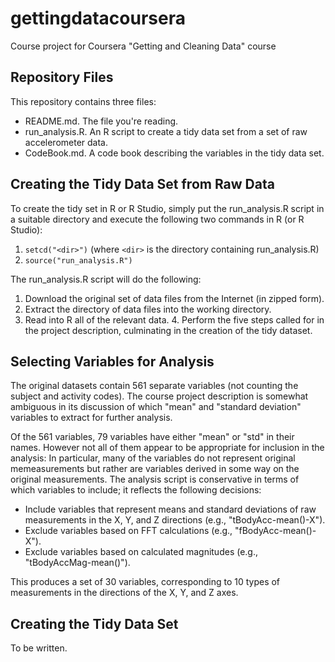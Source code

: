 gettingdatacoursera
===================

Course project for Coursera "Getting and Cleaning Data" course

Repository Files
----------------

This repository contains three files:

* README.md. The file you're reading.
* run_analysis.R. An R script to create a tidy data set from a set of
  raw accelerometer data.
* CodeBook.md. A code book describing the variables in the tidy data set.

Creating the Tidy Data Set from Raw Data
----------------------------------------

To create the tidy set in R or R Studio, simply put the run_analysis.R
script in a suitable directory and execute the following two commands
in R (or R Studio):

1. `setcd("<dir>")` (where `<dir>` is the directory containing run_analysis.R)
2. `source("run_analysis.R")`

The run_analysis.R script will do the following:

1. Download the original set of data files from the Internet (in
zipped form).
2. Extract the directory of data files into the working directory.
3. Read into R all of the relevant data.  4. Perform the five steps
called for in the project description, culminating in the creation of
the tidy dataset.

Selecting Variables for Analysis
--------------------------------

The original datasets contain 561 separate variables (not counting the
subject and activity codes). The course project description is
somewhat ambiguous in its discussion of which "mean" and "standard
deviation" variables to extract for further analysis.

Of the 561 variables, 79 variables have either "mean" or "std" in
their names. However not all of them appear to be appropriate for
inclusion in the analysis: In particular, many of the variables do not
represent original memeasurements but rather are variables derived in
some way on the original measurements. The analysis script is
conservative in terms of which variables to include; it reflects the
following decisions:

* Include variables that represent means and standard deviations of
raw measurements in the X, Y, and Z directions (e.g.,
"tBodyAcc-mean()-X").
* Exclude variables based on FFT calculations (e.g., "fBodyAcc-mean()-X").
* Exclude variables based on calculated magnitudes (e.g.,
"tBodyAccMag-mean()").

This produces a set of 30 variables, corresponding to 10 types of measurements in the directions of the X, Y, and Z axes.

Creating the Tidy Data Set
--------------------------

To be written.
